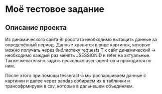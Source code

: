 #  Моё тестовое задание

##  Описание проекта

Из динамического сайта BI росстата необходимо вытащить данные за определённый период. Данные хранятся в виде картинок, которые можно получать через библиотеку requests
Т.к сайт динамический -> необходимо каждый раз менять JSESSIONID и refer на актуальные.
Также желательно задать несколько user-agent-ов и проходится по ним.

После этого при помощи tesseract-а мы распаршиваем данные с картинки и далее через pandas собираем их в таблички и трансофрмируем в csv,
которые в дальнешем объединяем.